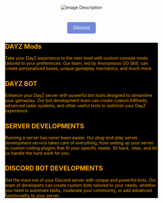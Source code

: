<style>
    .header {
        background-image: url('https://cdn.discordapp.com/attachments/1106143248075980843/1107353022603993098/anna.gif');
        background-repeat: no-repeat;
        background-size: cover;
        padding: 0;
        margin: 0;
        height: 400px;
    }
    .content {
        display: flex;
        justify-content: center;
        align-items: center;
        margin-top: 30px;
        margin-bottom: 30px;
    }
    .content img {
        max-width: 100%;
        height: auto;
        margin: 0 10px;
    }
    .Discord {
        background-color: #7289DA;
        color: white;
        padding: 10px 20px;
        border-radius: 5px;
        border: none;
        font-size: 16px;
        margin-top: 10px;
    }
</style>

<div class="header"></div>

<div class="content">
    <img src="https://cdn.discordapp.com/attachments/1102436734123388928/1107328626837434448/eee.png" alt="Image Description">
</div>

<div class="content">
    <a href="https://discord.gg/n6bdnk5nUG"><button class="Discord">Discord</button></a>
</div>

<style>
  .categories {
    background-color: black;
  }
  .category {
    color: orange;
  }
  .category h2 {
    color: orange;
  }
</style>

<div class="categories">
  <div class="category">
    <h2>DAYZ Mods</h2>
    <p>Take your DayZ experience to the next level with custom console mods tailored to your preferences. Our team, led by Anonymous OO Skill, can create personalized bases, unique gameplay mechanics, and much more.</p>
  </div>
  <div class="category">
    <h2>DAYZ BOT</h2>
    <p>Enhance your DayZ server with powerful bot tools designed to streamline your gameplay. Our bot development team can create custom killfeeds, advanced radar systems, and other useful tools to optimize your DayZ experience.</p>
  </div>
  <div class="category">
    <h2>SERVER DEVELOPMENTS</h2>
    <p>Running a server has never been easier. Our plug-and-play server development service takes care of everything, from setting up your server to custom coding plugins that fit your specific needs. Sit back, relax, and let us handle the hard work for you.</p>
  </div>
  <div class="category">
    <h2>DISCORD BOT DEVELOPMENTS</h2>
    <p>Get the most out of your Discord server with unique and powerful bots. Our team of developers can create custom bots tailored to your needs, whether you need to automate tasks, moderate your community, or add advanced functionality to your server.</p>
  </div>
</div>

